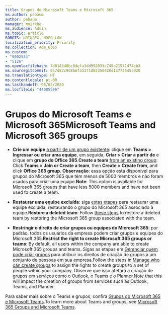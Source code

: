 ```yaml
---
title: Grupos do Microsoft Teams e Microsoft 365
ms.author: pebaum
author: pebaum
manager: mnirkhe
ms.audience: Admin
ms.topic: article
ROBOTS: NOINDEX, NOFOLLOW
localization_priority: Priority
ms.collection: Adm_O365
ms.custom:
- "9002534"
- "5126"
ms.openlocfilehash: 7d014348bc84efa1dd952033c745a21571d74eb3
ms.sourcegitcommit: 057d87c9d866fa1371d02350420d13774545c028
ms.translationtype: HT
ms.contentlocale: pt-BR
ms.lasthandoff: 05/02/2020
ms.locfileid: "44005506"
---
```

# <a name="microsoft-teams-and-microsoft-365-groups"></a><span data-ttu-id="c4181-102">Grupos do Microsoft Teams e Microsoft 365</span><span class="sxs-lookup"><span data-stu-id="c4181-102">Microsoft Teams and Microsoft 365 groups</span></span>

- <span data-ttu-id="c4181-103">**Crie um equipe** [a partir de um grupo existente](https://support.microsoft.com/pt-BR/office/create-a-team-from-an-existing-group-24ec428e-40d7-4a1a-ab87-29be7d145865): clique em **Teams > Ingressar ou criar uma equipe**, em seguida, **Criar  > Criar a partir de** e clique em **grupo do Office 365**.</span><span class="sxs-lookup"><span data-stu-id="c4181-103">**Create a team** [from an existing group](https://support.microsoft.com/pt-BR/office/create-a-team-from-an-existing-group-24ec428e-40d7-4a1a-ab87-29be7d145865):  Click **Teams > Join or Create a team**, then **Create  > Create from**, and click **Office 365 group**.</span></span> <span data-ttu-id="c4181-104">**Observação**: essa opção está disponível para grupos do Microsoft 365 que têm menos de 5000 membros e não foram usados para criar uma equipe.</span><span class="sxs-lookup"><span data-stu-id="c4181-104">**Note**: This option is available for Microsoft 365 groups that have less 5000 members and have not been used to create a team.</span></span>

- <span data-ttu-id="c4181-105">**Restaurar uma equipe excluída**: siga [estas etapas](https://docs.microsoft.com/microsoftteams/archive-or-delete-a-team#restore-a-deleted-team) para restaurar uma equipe excluída, restaurando o grupo do Microsoft 365 associado à equipe.</span><span class="sxs-lookup"><span data-stu-id="c4181-105">**Restore a deleted team**: Follow [these steps](https://docs.microsoft.com/microsoftteams/archive-or-delete-a-team#restore-a-deleted-team) to restore a deleted team by restoring the Microsoft 365 group associated with the team.</span></span>

- <span data-ttu-id="c4181-106">**Restringir o direito de criar grupos ou equipes do Microsoft 365**: por padrão, todos os usuários da empresa podem criar grupos e equipes do Microsoft 365.</span><span class="sxs-lookup"><span data-stu-id="c4181-106">**Restrict the right to create Microsoft 365 groups or teams**: By default, all users within the company are able to create Microsoft 365 groups and teams.</span></span>  <span data-ttu-id="c4181-107">Sigas as etapas em [Gerenciar quem pode criar grupos](https://support.office.com/article/Manage-who-can-create-Office-365-Groups-4c46c8cb-17d0-44b5-9776-005fced8e618) para atribuir os direitos de criação de grupos a um conjunto de pessoas em sua empresa.</span><span class="sxs-lookup"><span data-stu-id="c4181-107">Follow the steps in [Manage who can create groups](https://support.office.com/article/Manage-who-can-create-Office-365-Groups-4c46c8cb-17d0-44b5-9776-005fced8e618) to assign the rights to create groups to a set of people within your company.</span></span> <span data-ttu-id="c4181-108">Observe que isso afetará a criação de grupos em serviços como o Outlook, o Teams e o Planner.</span><span class="sxs-lookup"><span data-stu-id="c4181-108">Note that this will impact the creation of groups from services such as Outlook, Teams, and Planner.</span></span>

<span data-ttu-id="c4181-109">Para saber mais sobre o Teams e grupos, confira [Grupos do Microsoft 365 e Microsoft Teams](https://docs.microsoft.com/microsoftteams/office-365-groups).</span><span class="sxs-lookup"><span data-stu-id="c4181-109">To learn more about Teams and groups, see [Microsoft 365 Groups and Microsoft Teams](https://docs.microsoft.com/microsoftteams/office-365-groups).</span></span>
